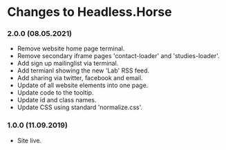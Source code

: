 # Changes to Headless.Horse

### 2.0.0 (08.05.2021)

* Remove website home page terminal.
* Remove secondary iframe pages 'contact-loader' and 'studies-loader'.
* Add sign up mailinglist via terminal.
* Add termianl showing the new 'Lab' RSS feed.
* Add sharing via twitter, facebook and email.
* Update of all website elements into one page.
* Update code to the tooltip.
* Update id and class names.
* Update CSS using standard 'normalize.css'.

### 1.0.0 (11.09.2019)

* Site live.
